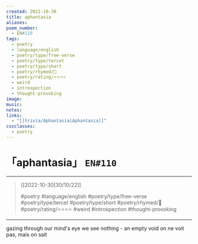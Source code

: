 ```yaml
---
created: 2022-10-30
title: aphantasia
aliases:
poem_number:
  - EN#110
tags:
  - poetry
  - language/english
  - poetry/type/free-verse
  - poetry/type/tercet
  - poetry/type/short
  - poetry/rhymed/🔴
  - poetry/rating/⭐⭐⭐⭐
  - weird
  - introspection
  - thought-provoking
image:
music:
notes:
links:
  - "[[trivia/Aphantasia|Aphantasia]]"
cssclasses:
  - poetry
---
```

# 「aphantasia」 `EN#110`

---

> [[2022-10-30|30/10/22]]
> 
> #poetry 
> #language/english 
> #poetry/type/free-verse #poetry/type/tercet #poetry/type/short 
> #poetry/rhymed/🔴 
> #poetry/rating/⭐⭐⭐⭐ 
> #weird #introspection #thought-provoking 

---

gazing through our mind's eye
we see nothing - an empty void
on ne voit pas, mais on sait